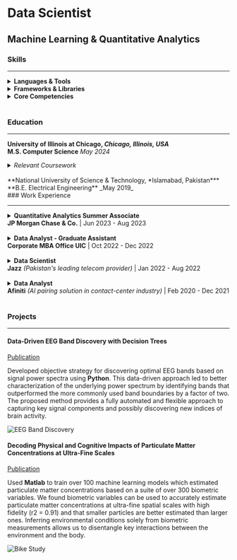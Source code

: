 # Data Scientist
## Machine Learning & Quantitative Analytics  
### Skills

---

<details>
  <summary><strong>Languages & Tools</strong></summary>
  <ul>
    <li><strong>Programming Languages:</strong>
      <ul>
        <li>Python</li>
        <li>C++</li>
        <li>SQL</li>
      </ul>
    </li>
    <li><strong>Tools & Platforms:</strong>
      <ul>
        <li>Spark</li>
        <li>Google Cloud Platform (GCP)</li>
        <li>Tableau</li>
        <li>Teradata</li>
      </ul>
    </li>
  </ul>
</details>

<details>
  <summary><strong>Frameworks & Libraries</strong></summary>
  <ul>
    <li>NumPy</li>
    <li>Pandas</li>
    <li>Matplotlib</li>
    <li>XGBoost</li>
    <li>Scikit-learn</li>
    <li>PyTorch</li>
    <li>PyMC</li>
    <li>TensorFlow</li>
  </ul>
</details>

<details>
  <summary><strong>Core Competencies</strong></summary>
  <ul>
    <li>Data Mining</li>
    <li>Visualization</li>
    <li>Machine Learning</li>
    <li>Deep Learning</li>
    <li>Database Management</li>
    <li>Distributed Computing</li>
  </ul>
</details>
<br>

### Education

---

**University of Illinois at Chicago, *Chicago, Illinois, USA***  
**M.S. Computer Science** _May 2024_
<details>
  <summary><em>Relevant Coursework</em></summary>
  <ul>
    <li>Machine Learning</li>
    <li>Artificial Intelligence</li>
    <li>Computer Algorithms</li>
    <li>Big Data Mining</li>
    <li>Neural Networks</li>
    <li>Biomedical NLP</li>
    <li>Economics & Computation</li>
    <li>Parallel Processing</li>
  </ul>
</details>
<br> 
**National University of Science & Technology, *Islamabad, Pakistan***  
**B.E. Electrical Engineering** _May 2019_  
<br>
### Work Experience

---

<details>
  <summary><strong>Quantitative Analytics Summer Associate</strong><br><strong>JP Morgan Chase & Co.</strong> | Jun 2023 - Aug 2023</summary>
  <ul>
    <li>Applied statistical methodologies under the Model Risk team to identify and mitigate biases in financial models.</li>
    <li>Partnered with model reviewers to enhance predictive models, optimizing risk management strategies.</li>
    <li>Leveraged game theory and classification models in Python for model explainability and feature extraction, improving predictive accuracy.</li>
    <br>
  </ul>
</details>
<br>

<details>
  <summary><strong>Data Analyst - Graduate Assistant</strong><br><strong>Corporate MBA Office UIC</strong> | Oct 2022 - Dec 2022</summary>
  <ul>
    <li>Implemented ETL process to ingest financial stock market data of 10 geographical zones from WRDS.</li>
    <li>Automated synchronization of data using Spark, distributing data processing on large streaming datasets.</li>
    <li>Extracted and refined raw datasets from SQL database into optimized versions for improved comprehension and actionable reporting.</li>
    <li>Documented architecture, workflows, and dependencies of ETL process.</li>
    <br>
  </ul>
</details>
<br>

<details>
  <summary><strong>Data Scientist</strong><br><strong>Jazz</strong> <em>(Pakistan's leading telecom provider)</em> | Jan 2022 - Aug 2022</summary>
  <ul>
    <li>Developed ML models for churn prediction, campaign success, customer segmentation, and target marketing, driving actionable insights.</li>
    <li>Automated ad-hoc reporting using SQL, Python, and Apache Spark, reducing analysis time and supporting multiple business functions.</li>
    <li>Leveraged PySpark to extract and analyze large datasets, enhancing data-driven decision-making.</li>
    <li>Collaborated with cross-functional teams to deliver descriptive and prescriptive analytics, aligning with business objectives.</li>
    <br>
  </ul>
</details>
<br>

<details>
  <summary><strong>Data Analyst</strong><br><strong>Afiniti</strong> <em>(AI pairing solution in contact-center industry)</em> | Feb 2020 - Dec 2021</summary>
  <ul>
    <li>Proactively examined real-time data and conducted in-depth root cause analyses of production issues using SQL and monitoring tools, for strategic enhancements to the AI model.</li>
    <li>Implemented hierarchical models, leveraging customer/agent attributes and historical interaction data at multiple levels, to aid Afiniti in improved pairing leading to caller satisfaction, agent productivity, and call center performance.</li>
    <li>Developed statistical models leveraging the STAN framework to construct agent and caller profiles, intelligently pairing agents with callers, resulting in a maximum success rate.</li>
    <li>Elevated operational performance through the implementation of Grafana dashboards.</li>
    <li>Developed production support workflow processes for Afiniti’s product, Afinti Airo.</li>
    <br>
  </ul>
</details>
<br>

### Projects

---

#### Data-Driven EEG Band Discovery with Decision Trees
[Publication](https://www.mdpi.com/1424-8220/22/8/3048)

Developed objective strategy for discovering optimal EEG bands based on signal power spectra using **Python**. This data-driven approach led to better characterization of the underlying power spectrum by identifying bands that outperformed the more commonly used band boundaries by a factor of two. The proposed method provides a fully automated and flexible approach to capturing key signal components and possibly discovering new indices of brain activity.

![EEG Band Discovery](/assets/img/eeg_band_discovery.jpeg)

#### Decoding Physical and Cognitive Impacts of Particulate Matter Concentrations at Ultra-Fine Scales
[Publication](https://www.mdpi.com/1424-8220/22/11/4240)

Used **Matlab** to train over 100 machine learning models which estimated particulate matter concentrations based on a suite of over 300 biometric variables. We found biometric variables can be used to accurately estimate particulate matter concentrations at ultra-fine spatial scales with high fidelity (r2 = 0.91) and that smaller particles are better estimated than larger ones. Inferring environmental conditions solely from biometric measurements allows us to disentangle key interactions between the environment and the body.

![Bike Study](/assets/img/bike_study.jpeg)

